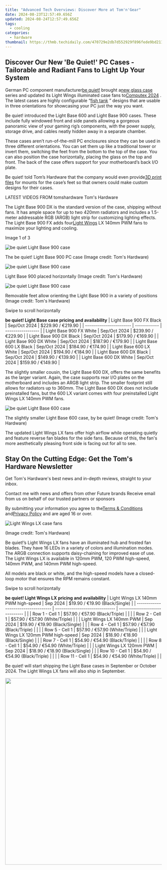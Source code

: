 ```yaml
---
title: "Advanced Tech Overviews: Discover More at Tom'n'Gear"
date: 2024-08-23T12:57:49.656Z
updated: 2024-08-24T12:57:49.656Z
tags:
  - cooling
categories:
  - hardware
thumbnail: https://thmb.techidaily.com/470729e2db7d552929f896fede9bd2112971e2401fbcd66ce15df928f6be58b2.jpg
---
```


## Discover Our New 'Be Quiet!' PC Cases - Tailorable and Radiant Fans to Light Up Your System

German PC component manufacturer[be quiet!](https://www.bequiet.com/en/) brought a[new glass case](https://www.tomshardware.com/reviews/be-quiet-shadow-base-800-fx) series and updated its Light Wings illuminated case fans to[Computex 2024](https://www.tomshardware.com/tag/computex) . The latest cases are highly configurable “[fish tank](https://www.tomshardware.com/pc-components/pc-cases/new-msi-case-combines-fish-tank-style-design-and-back-plug-compatibility-mag-pano-m100r-pz-will-retail-for-around-dollar100) ” designs that are usable in three orientations for showcasing your PC just the way you want.

 Be quiet! introduced the Light Base 600 and Light Base 900 cases. These include fully windowed front and side panels allowing a gorgeous panoramic view of your gaming rig’s components, with the power supply, storage drive, and cables neatly hidden away in a separate chamber.

 These cases aren’t run-of-the-mill PC enclosures since they can be used in three different orientations. You can set them up like a traditional tower or invert them, switching the feet from the bottom to the top of the case. You can also position the case horizontally, placing the glass on the top and front. The back of the case offers support for your motherboard’s back I/O plate.

 Be quiet! told Tom’s Hardware that the company would even provide[3D print files](https://www.tomshardware.com/how-to/g-code-modify-3d-print-files) for mounts for the case’s feet so that owners could make custom designs for their cases.

 LATEST VIDEOS FROM tomshardware Tom's Hardware

 The Light Base 900 DX is the standard version of the case, shipping without fans. It has ample space for up to two 420mm radiators and includes a 1.5-meter addressable RGB (ARGB) light strip for customizing lighting effects. The Light Base 900 FX adds four[Light Wings](https://www.tomshardware.com/news/be-quiet-fx-coolers-case) LX 140mm PWM fans to maximize your lighting and cooling.

 Image 1 of 3

![be quiet Light Base 900 case](https://vanilla.futurecdn.net/cyclingnews/media/img/missing-image.svg)

 The be quiet! Light Base 900 PC case  (Image credit: Tom's Hardware)

![be quiet Light Base 900 case](https://vanilla.futurecdn.net/cyclingnews/media/img/missing-image.svg)

 Light Base 900 placed horizontally  (Image credit: Tom's Hardware)

![be quiet Light Base 900 case](https://vanilla.futurecdn.net/cyclingnews/media/img/missing-image.svg)

 Removable feet allow orienting the Light Base 900 in a variety of positions  (Image credit: Tom's Hardware)

 Swipe to scroll horizontally

__be quiet! Light Base case pricing and availability__
| Light Base 900 FX Black | Sep/Oct 2024 | $229.90 / €219.90 |
| ----------------------- | ------------ | ----------------- |
| Light Base 900 FX White | Sep/Oct 2024 | $239.90 / €229.90 |
| Light Base 900 DX Black | Sep/Oct 2024 | $179.90 / €169.90 |
| Light Base 900 DX White | Sep/Oct 2024 | $187.90 / €179.90 |
| Light Base 600 LX Black | Sep/Oct 2024 | $184.90 / €174.90 |
| Light Base 600 LX White | Sep/Oct 2024 | $194.90 / €184.90 |
| Light Base 600 DX Black | Sep/Oct 2024 | $149.90 / €139.90 |
| Light Base 600 DX White | Sep/Oct 2024 | $159.90 / €149.90 |

 The slightly smaller cousin, the Light Base 600 DX, offers the same benefits as the larger variant. Again, the case supports rear I/O plates on the motherboard and includes an ARGB light strip. The smaller footprint still allows for radiators up to 360mm. The Light Base 600 DX does not include preinstalled fans, but the 600 LX variant comes with four preinstalled Light Wings LX 140mm PWM fans.

![be quiet Light Base 600 case](https://cdn.mos.cms.futurecdn.net/a7Nr9VE4xQUuLb9cNYn7hE-320-80.jpg)

 The slightly smaller Light Base 600 case, by be quiet!  (Image credit: Tom's Hardware)

 The updated Light Wings LX fans offer high airflow while operating quietly and feature reverse fan blades for the side fans. Because of this, the fan's more aesthetically pleasing front side is facing out for all to see.

## Stay On the Cutting Edge: Get the Tom's Hardware Newsletter

 Get Tom's Hardware's best news and in-depth reviews, straight to your inbox.

 Contact me with news and offers from other Future brands  Receive email from us on behalf of our trusted partners or sponsors

 By submitting your information you agree to the[Terms & Conditions](https://futureplc.com/terms-conditions/) and[Privacy Policy](https://futureplc.com/privacy-policy/) and are aged 16 or over.

![Light Wings LX case fans](https://cdn.mos.cms.futurecdn.net/NWSSnnfg9Avnuh5hjMoPvR-320-80.jpg)

 (Image credit: Tom's Hardware)

 Be quiet!’s Light Wings LX fans have an illuminated hub and frosted fan blades. They have 16 LEDs in a variety of colors and illumination modes. The ARGB connection supports daisy-chaining for improved ease of use. The Light Wings LX is available in 120mm PWM, 120 PWM high-speed, 140mm PWM, and 140mm PWM high-speed.

 All models are black or white, and the high-speed models have a closed-loop motor that ensures the RPM remains constant.

 Swipe to scroll horizontally

__be quiet! Light Wings LX pricing and availability__
| Light Wings LX 140mm PWM high-speed | Sep 2024                       | $19.90 / €19.90 (Black/Single) |
| ----------------------------------- | ------------------------------ | ------------------------------ |
| |  Row 1 - Cell 1                   | $57.90 / €57.90 (Black/Triple) |                                |
| |  Row 2 - Cell 1                   | $57.90 / €57.90 (White/Triple) |                                |
| Light Wings LX 140mm PWM            | Sep 2024                       | $19.90 / €19.90 (Black/Single) |
| |  Row 4 - Cell 1                   | $57.90 / €57.90 (Black/Triple) |                                |
| |  Row 5 - Cell 1                   | $57.90 / €57.90 (White/Triple) |                                |
| Light Wings LX 120mm PWM high-speed | Sep 2024                       | $18.90 / €18.90 (Black/Single) |
| |  Row 7 - Cell 1                   | $54.90 / €54.90 (Black/Triple) |                                |
| |  Row 8 - Cell 1                   | $54.90 / €54.90 (White/Triple) |                                |
| Light Wings LX 120mm PWM            | Sep 2024                       | $18.90 / €18.90 (Black/Single) |
| |  Row 10 - Cell 1                  | $54.90 / €54.90 (Black/Triple) |                                |
| |  Row 11 - Cell 1                  | $54.90 / €54.90 (White/Triple) |                                |

 Be quiet! will start shipping the Light Base cases in September or October 2024\. The Light Wings LX fans will also ship in September.


<ins class="adsbygoogle"
     style="display:block"
     data-ad-format="autorelaxed"
     data-ad-client="ca-pub-7571918770474297"
     data-ad-slot="1223367746"></ins>



<ins class="adsbygoogle"
     style="display:block"
     data-ad-client="ca-pub-7571918770474297"
     data-ad-slot="8358498916"
     data-ad-format="auto"
     data-full-width-responsive="true"></ins>



<!-- affiliate ads begin -->
<a href="https://appsumo.8odi.net/c/5597632/2075475/7443" target="_top" id="2075475"><img src="//a.impactradius-go.com/display-ad/7443-2075475" border="0" alt="" width="1200" height="600"/></a><img height="0" width="0" src="https://appsumo.8odi.net/i/5597632/2075475/7443" style="position:absolute;visibility:hidden;" border="0" />
<!-- affiliate ads end -->